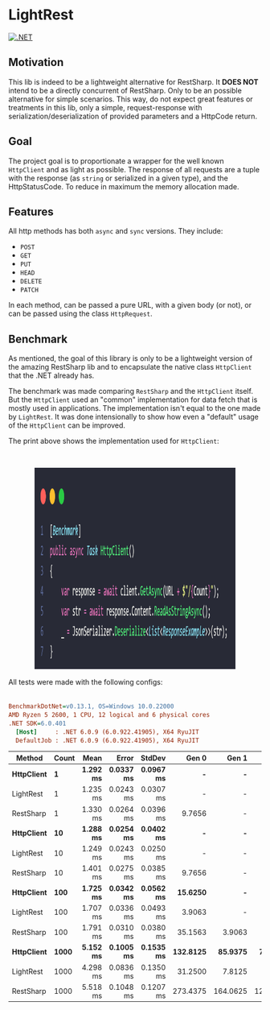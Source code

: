 # LightRest

[![.NET](https://github.com/lucasgmagalhaes/lightRest/actions/workflows/dotnet.yml/badge.svg)](https://github.com/lucasgmagalhaes/lightRest/actions/workflows/dotnet.yml)

## Motivation

This lib is indeed to be a lightweight alternative for RestSharp. It **DOES NOT** intend to be a directly
concurrent of RestSharp. Only to be an possible alternative for simple scenarios. This way, do not 
expect great features or treatments in this lib, only a simple, request-response with serialization/deserialization
of provided parameters and a HttpCode return.


## Goal

The project goal is to proportionate a wrapper for the well known `HttpClient` and as light as possible. The response of all requests 
are a tuple with the response (as `string` or serialized in a given type), and the HttpStatusCode. To reduce in maximum the memory allocation 
made.


## Features

All http methods has both `async` and `sync` versions. They include:

- `POST`
- `GET`
- `PUT`
- `HEAD`
- `DELETE`
- `PATCH`

In each method, can be passed a pure URL, with a given body (or not), or can be passed using
the class `HttpRequest`. 

## Benchmark

As mentioned, the goal of this library is only to be a lightweight version of the amazing RestSharp lib
and to encapsulate the native class `HttpClient` that the .NET already has.

The benchmark was made comparing `RestSharp` and the `HttpClient` itself.
But the `HttpClient` used an "common" implementation for data fetch that is 
mostly used in applications. The implementation isn't equal to the one made by `LightRest`. It was done intensionally to show how even a "default" usage of the `HttpClient` can be improved.

The print above shows the implementation used for `HttpClient`:

<div align="center">
  <br />
  <p>
    <img width="400" height="400" src="https://github.com/lucasgmagalhaes/lightRest/blob/70b1e349bb2b5564d33efa2659d0f384c92f2d27/assets/http_benchmark_code.png" />
  </p>
</div>

All tests were made with the following configs:

``` ini

BenchmarkDotNet=v0.13.1, OS=Windows 10.0.22000
AMD Ryzen 5 2600, 1 CPU, 12 logical and 6 physical cores
.NET SDK=6.0.401
  [Host]     : .NET 6.0.9 (6.0.922.41905), X64 RyuJIT
  DefaultJob : .NET 6.0.9 (6.0.922.41905), X64 RyuJIT

```
|     Method | Count |     Mean |     Error |    StdDev |    Gen 0 |    Gen 1 |    Gen 2 | Allocated |
|----------- |------ |---------:|----------:|----------:|---------:|---------:|---------:|----------:|
| **HttpClient** |     **1** | **1.292 ms** | **0.0337 ms** | **0.0967 ms** |        **-** |        **-** |        **-** |      **4 KB** |
|  LightRest |     1 | 1.235 ms | 0.0243 ms | 0.0307 ms |        - |        - |        - |      4 KB |
|  RestSharp |     1 | 1.330 ms | 0.0264 ms | 0.0396 ms |   9.7656 |        - |        - |     34 KB |
| **HttpClient** |    **10** | **1.288 ms** | **0.0254 ms** | **0.0402 ms** |        **-** |        **-** |        **-** |      **8 KB** |
|  LightRest |    10 | 1.249 ms | 0.0243 ms | 0.0250 ms |        - |        - |        - |      5 KB |
|  RestSharp |    10 | 1.401 ms | 0.0275 ms | 0.0385 ms |   9.7656 |        - |        - |     41 KB |
| **HttpClient** |   **100** | **1.725 ms** | **0.0342 ms** | **0.0562 ms** |  **15.6250** |        **-** |        **-** |     **64 KB** |
|  LightRest |   100 | 1.707 ms | 0.0336 ms | 0.0493 ms |   3.9063 |        - |        - |     20 KB |
|  RestSharp |   100 | 1.791 ms | 0.0310 ms | 0.0380 ms |  35.1563 |   3.9063 |        - |    143 KB |
| **HttpClient** |  **1000** | **5.152 ms** | **0.1005 ms** | **0.1535 ms** | **132.8125** |  **85.9375** |  **70.3125** |    **574 KB** |
|  LightRest |  1000 | 4.298 ms | 0.0836 ms | 0.1350 ms |  31.2500 |   7.8125 |        - |    157 KB |
|  RestSharp |  1000 | 5.518 ms | 0.1048 ms | 0.1207 ms | 273.4375 | 164.0625 | 125.0000 |  1,104 KB |
